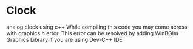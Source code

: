 # Clock
analog clock using c++
While compiling this code you may come across with graphics.h error. This error can be resolved by adding WinBGIm Graphics Library if you are using Dev-C++ IDE
